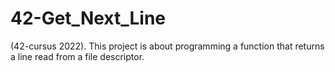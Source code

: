 # 42-Get_Next_Line
(42-cursus 2022). This project is about programming a function that returns a line read from a file descriptor.

